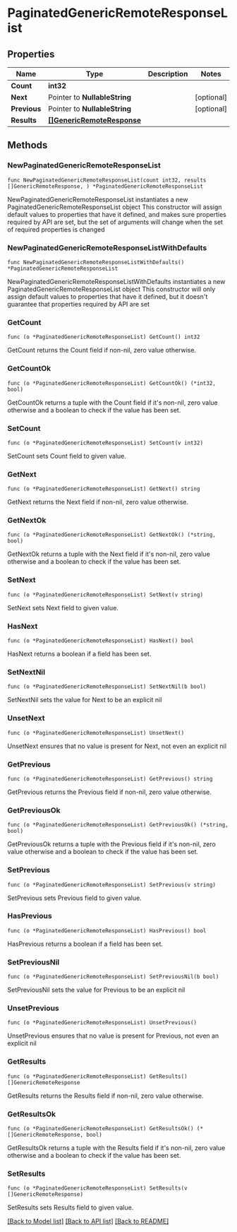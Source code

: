 # PaginatedGenericRemoteResponseList

## Properties

Name | Type | Description | Notes
------------ | ------------- | ------------- | -------------
**Count** | **int32** |  | 
**Next** | Pointer to **NullableString** |  | [optional] 
**Previous** | Pointer to **NullableString** |  | [optional] 
**Results** | [**[]GenericRemoteResponse**](GenericRemoteResponse.md) |  | 

## Methods

### NewPaginatedGenericRemoteResponseList

`func NewPaginatedGenericRemoteResponseList(count int32, results []GenericRemoteResponse, ) *PaginatedGenericRemoteResponseList`

NewPaginatedGenericRemoteResponseList instantiates a new PaginatedGenericRemoteResponseList object
This constructor will assign default values to properties that have it defined,
and makes sure properties required by API are set, but the set of arguments
will change when the set of required properties is changed

### NewPaginatedGenericRemoteResponseListWithDefaults

`func NewPaginatedGenericRemoteResponseListWithDefaults() *PaginatedGenericRemoteResponseList`

NewPaginatedGenericRemoteResponseListWithDefaults instantiates a new PaginatedGenericRemoteResponseList object
This constructor will only assign default values to properties that have it defined,
but it doesn't guarantee that properties required by API are set

### GetCount

`func (o *PaginatedGenericRemoteResponseList) GetCount() int32`

GetCount returns the Count field if non-nil, zero value otherwise.

### GetCountOk

`func (o *PaginatedGenericRemoteResponseList) GetCountOk() (*int32, bool)`

GetCountOk returns a tuple with the Count field if it's non-nil, zero value otherwise
and a boolean to check if the value has been set.

### SetCount

`func (o *PaginatedGenericRemoteResponseList) SetCount(v int32)`

SetCount sets Count field to given value.


### GetNext

`func (o *PaginatedGenericRemoteResponseList) GetNext() string`

GetNext returns the Next field if non-nil, zero value otherwise.

### GetNextOk

`func (o *PaginatedGenericRemoteResponseList) GetNextOk() (*string, bool)`

GetNextOk returns a tuple with the Next field if it's non-nil, zero value otherwise
and a boolean to check if the value has been set.

### SetNext

`func (o *PaginatedGenericRemoteResponseList) SetNext(v string)`

SetNext sets Next field to given value.

### HasNext

`func (o *PaginatedGenericRemoteResponseList) HasNext() bool`

HasNext returns a boolean if a field has been set.

### SetNextNil

`func (o *PaginatedGenericRemoteResponseList) SetNextNil(b bool)`

 SetNextNil sets the value for Next to be an explicit nil

### UnsetNext
`func (o *PaginatedGenericRemoteResponseList) UnsetNext()`

UnsetNext ensures that no value is present for Next, not even an explicit nil
### GetPrevious

`func (o *PaginatedGenericRemoteResponseList) GetPrevious() string`

GetPrevious returns the Previous field if non-nil, zero value otherwise.

### GetPreviousOk

`func (o *PaginatedGenericRemoteResponseList) GetPreviousOk() (*string, bool)`

GetPreviousOk returns a tuple with the Previous field if it's non-nil, zero value otherwise
and a boolean to check if the value has been set.

### SetPrevious

`func (o *PaginatedGenericRemoteResponseList) SetPrevious(v string)`

SetPrevious sets Previous field to given value.

### HasPrevious

`func (o *PaginatedGenericRemoteResponseList) HasPrevious() bool`

HasPrevious returns a boolean if a field has been set.

### SetPreviousNil

`func (o *PaginatedGenericRemoteResponseList) SetPreviousNil(b bool)`

 SetPreviousNil sets the value for Previous to be an explicit nil

### UnsetPrevious
`func (o *PaginatedGenericRemoteResponseList) UnsetPrevious()`

UnsetPrevious ensures that no value is present for Previous, not even an explicit nil
### GetResults

`func (o *PaginatedGenericRemoteResponseList) GetResults() []GenericRemoteResponse`

GetResults returns the Results field if non-nil, zero value otherwise.

### GetResultsOk

`func (o *PaginatedGenericRemoteResponseList) GetResultsOk() (*[]GenericRemoteResponse, bool)`

GetResultsOk returns a tuple with the Results field if it's non-nil, zero value otherwise
and a boolean to check if the value has been set.

### SetResults

`func (o *PaginatedGenericRemoteResponseList) SetResults(v []GenericRemoteResponse)`

SetResults sets Results field to given value.



[[Back to Model list]](../README.md#documentation-for-models) [[Back to API list]](../README.md#documentation-for-api-endpoints) [[Back to README]](../README.md)



